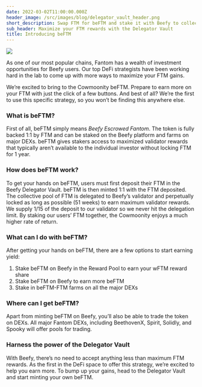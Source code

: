 ```yaml
---
date: 2022-03-02T11:00:00.000Z
header_image: /src/images/blog/delegator_vault_header.png
short_description: Swap FTM for beFTM and stake it with Beefy to collectively improve your yields
sub_header: Maximize your FTM rewards with the Delegator Vault
title: Introducing beFTM
---
```

![](/src/images/blog/delegator_vault_header.png)

As one of our most popular chains, Fantom has a wealth of investment opportunities for Beefy users. Our top DeFi strategists have been working hard in the lab to come up with more ways to maximize your FTM gains.

We’re excited to bring to the Cowmoonity beFTM. Prepare to earn more on your FTM with just the click of a few buttons. And best of all? We’re the first to use this specific strategy, so you won’t be finding this anywhere else.

### What is beFTM?

First of all, beFTM simply means _Beefy Escrowed Fantom_. The token is fully backed 1:1 by FTM and can be staked on the Beefy platform and farms on major DEXs. beFTM gives stakers access to maximized validator rewards that typically aren’t available to the individual investor without locking FTM for 1 year.

### How does beFTM work?

To get your hands on beFTM, users must first deposit their FTM in the Beefy Delegator Vault. beFTM is then minted 1:1 with the FTM deposited. The collective pool of FTM is delegated to Beefy’s validator and perpetually locked as long as possible (51 weeks) to earn maximum validator rewards. We supply 1/15 of the deposit to our validator so we never hit the delegation limit. By staking our users’ FTM together, the Cowmoonity enjoys a much higher rate of return.

### What can I do with beFTM?

After getting your hands on beFTM, there are a few options to start earning yield:

1. Stake beFTM on Beefy in the Reward Pool to earn your wFTM reward share
2. Stake beFTM on Beefy to earn more beFTM
3. Stake in beFTM-FTM farms on all the major DEXs

### Where can I get beFTM?

Apart from minting beFTM on Beefy, you’ll also be able to trade the token on DEXs. All major Fantom DEXs, including BeethovenX, Spirit, Solidly, and Spooky will offer pools for trading.

### Harness the power of the Delegator Vault

With Beefy, there’s no need to accept anything less than maximum FTM rewards. As the first in the DeFi space to offer this strategy, we’re excited to help you earn more. To bump up your gains, head to the Delegator Vault and start minting your own beFTM.
